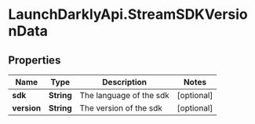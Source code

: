 # LaunchDarklyApi.StreamSDKVersionData

## Properties
Name | Type | Description | Notes
------------ | ------------- | ------------- | -------------
**sdk** | **String** | The language of the sdk | [optional] 
**version** | **String** | The version of the sdk | [optional] 


